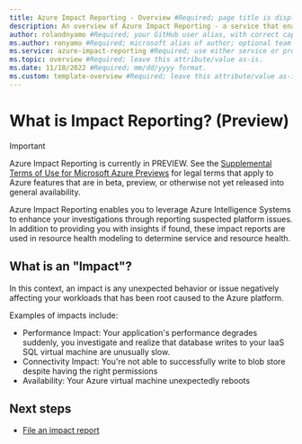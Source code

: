 ```yaml
---
title: Azure Impact Reporting - Overview #Required; page title is displayed in search results. Include the brand.
description: An overview of Azure Impact Reporting - a service that enables you to send reports when you observe a negative change in performance of your Azure workloads. #Required; article description that is displayed in search results. 
author: rolandnyamo #Required; your GitHub user alias, with correct capitalization.
ms.author: ronyamo #Required; microsoft alias of author; optional team alias.
ms.service: azure-impact-reporting #Required; use either service or product per approved list. 
ms.topic: overview #Required; leave this attribute/value as-is.
ms.date: 11/18/2022 #Required; mm/dd/yyyy format.
ms.custom: template-overview #Required; leave this attribute/value as-is.
---
```


# What is Impact Reporting? (Preview)
> [!IMPORTANT]
> Azure Impact Reporting is currently in PREVIEW. See the [Supplemental Terms of Use for Microsoft Azure Previews](https://azure.microsoft.com/support/legal/preview-supplemental-terms/) for legal terms that apply to Azure features that are in beta, preview, or otherwise not yet released into general availability.

Azure Impact Reporting enables you to leverage Azure Intelligence Systems to enhance your investigations through reporting suspected platform issues. In addition to providing you with insights if found, these impact reports are used in resource health modeling to determine service and resource health.

## What is an "Impact"?

In this context, an impact is any unexpected behavior or issue negatively affecting your workloads that has been root caused to the Azure platform.

Examples of impacts include:

* Performance Impact: Your application's performance degrades suddenly, you investigate and realize that database writes to your IaaS SQL virtual machine are unusually slow.
* Connectivity Impact: You're not able to successfully write to blob store despite having the right permissions
* Availability: Your Azure virtual machine unexpectedly reboots

## Next steps
<!-- Add a context sentence for the following links -->
* [File an impact report](ReportVMImpact.md)
<!-- - [View previous impact reports](links-how-to.md) -->
